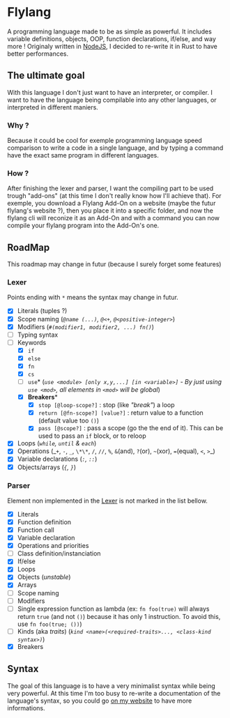 # Flylang

A programming language made to be as simple as powerful.
It includes variable definitions, objects, OOP, function declarations, if/else, and way more !
Originaly written in [NodeJS](https://github.com/Flymeth/flylang-src), I decided to re-write it in Rust to have better performances.

## The ultimate goal

With this language I don't just want to have an interpreter, or compiler. I want to have the language being compilable into any other languages, or interpreted in different maniers.

### Why ?

Because it could be cool for exemple programming language speed comparison to write a code in a single language, and by typing a command have the exact same program in different languages.

### How ?

After finishing the lexer and parser, I want the compiling part to be used trough "add-ons" (at this time I don't really know how I'll achieve that).
For exemple, you download a Flylang Add-On on a website (maybe the futur flylang's website ?), then you place it into a specific folder, and now the flylang cli will reconize it as an Add-On and with a command you can now compile your flylang program into the Add-On's one.

## RoadMap

This roadmap may change in futur (because I surely forget some features)

### Lexer

Points ending with `*` means the syntax may change in futur.

- [x] Literals (tuples ?)
- [x] Scope naming (_`@name (...)`, `@<+`, `@<positive-integer>`_)
- [x] Modifiers (_`#(modifier1, modifier2, ...) fn()`_)
- [ ] Typing syntax
- [ ] Keywords
  - [x] `if`
  - [x] `else`
  - [x] `fn`
  - [x] `cs`
  - [ ] `use`\* (_`use <module> [only x,y,...] [in <variable>]` - By just using `use <mod>`, all elements in `<mod>` will be global_)
  - [x] **Breakers**\*
    - [x] `stop [@loop-scope?]` : stop (like _"break"_) a loop
    - [x] `return [@fn-scope?] [value?]` : return value to a function (default value too `()`)
    - [x] `pass [@scope?]` : pass a scope (go the the end of it). This can be used to pass an `if` block, or to reloop
- [x] Loops (_`while`, `until` & `each`_)
- [x] Operations (_`+`, `-`, `_`, `\*\*`, `/`, `//`, `%`, `&`(and), `?`(or), `~`(xor), `=`(equal), `<`, `>`\_)
- [x] Variable declarations (_`:`, `::`_)
- [x] Objects/arrays (_`{`, `}`_)

### Parser

Element non implemented in the [Lexer](#lexer) is not marked in the list bellow.

- [x] Literals
- [x] Function definition
- [x] Function call
- [x] Variable declaration
- [x] Operations and priorities
- [ ] Class definition/instanciation
- [x] If/else
- [x] Loops
- [x] Objects (_unstable_)
- [x] Arrays
- [ ] Scope naming
- [ ] Modifiers
- [ ] Single expression function as lambda (ex: `fn foo(true)` will always return `true` (and not `()`) because it has only 1 instruction. To avoid this, use `fn foo(true; ())`)
- [ ] Kinds (aka _traits_) (_`kind <name>(<required-traits>..., <class-kind syntax>)`_)
- [x] Breakers

## Syntax

The goal of this language is to have a very minimalist syntax while being very powerful.
At this time I'm too busy to re-write a documentation of the language's syntax, so you could go [on my website](https://johan-janin.com/portfolio?open=flylang) to have more informations.
